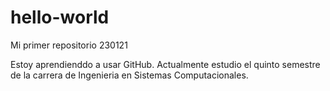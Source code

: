 # hello-world
Mi primer repositorio 230121

Estoy aprendienddo a usar GitHub. Actualmente estudio el quinto semestre de la carrera de Ingenieria en Sistemas Computacionales.
